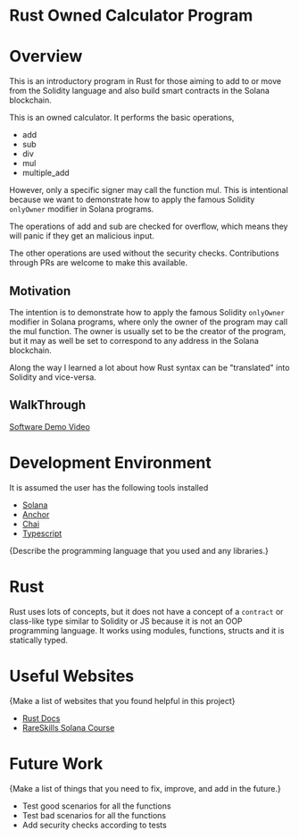 # Rust Owned Calculator Program

# Overview

This is an introductory program in Rust for those aiming to add to or move from the Solidity language
and also build smart contracts in the Solana blockchain.

This is an owned calculator. It performs the basic operations,
- add 
- sub
- div
- mul
- multiple_add

However, only a specific signer may call the function mul. This is intentional because we want to demonstrate how to apply the famous Solidity `onlyOwner` modifier in Solana programs.

The operations of add and sub are checked for overflow, which means they will panic if they get an malicious input.

The other operations are used without the security checks. Contributions through PRs are welcome to make this available.

## Motivation

The intention is to demonstrate how to apply the famous Solidity `onlyOwner` modifier in Solana programs, where only the owner of the program may call the mul function. The owner is usually set to be the creator of the program, but it may as well be set to correspond to any address in the Solana blockchain.

Along the way I learned a lot about how Rust syntax can be "translated" into Solidity and vice-versa.

## WalkThrough

[Software Demo Video](http://youtube.link.goes.here)

# Development Environment

It is assumed the user has the following tools installed
- [Solana]()
- [Anchor]()
- [Chai]()
- [Typescript]()

{Describe the programming language that you used and any libraries.}
# Rust

Rust uses lots of concepts, but it does not have a concept of a `contract` or class-like type similar to Solidity or JS because it is not an OOP programming language. It works using modules, functions, structs and it is statically typed.

# Useful Websites

{Make a list of websites that you found helpful in this project}

- [Rust Docs](https://doc.rust-lang.org/reference/introduction.html)
- [RareSkills Solana Course](https://www.rareskills.io/solana-tutorial#solana-course)

# Future Work

{Make a list of things that you need to fix, improve, and add in the future.}

- Test good scenarios for all the functions
- Test bad scenarios for all the functions
- Add security checks according to tests
